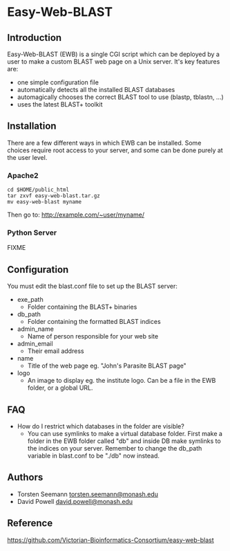 # Easy-Web-BLAST

## Introduction

Easy-Web-BLAST (EWB) is a single CGI script which can be deployed by a user to make a custom BLAST web page on a Unix server. It's key features are:

* one simple configuration file 
* automatically detects all the installed BLAST databases
* automagically chooses the correct BLAST tool to use (blastp, tblastn, ...)
* uses the latest BLAST+ toolkit


## Installation

There are a few different ways in which EWB can be installed. Some choices require root access to your server, and some can be done purely at the user level.

### Apache2

    cd $HOME/public_html
    tar zxvf easy-web-blast.tar.gz
    mv easy-web-blast myname


Then go to: http://example.com/~user/myname/

### Python Server

FIXME

## Configuration

You must edit the blast.conf file to set up the BLAST server:
* exe_path
  * Folder containing the BLAST+ binaries
* db_path
  * Folder containing the formatted BLAST indices
* admin_name
  * Name of person responsible for your web site
* admin_email
  * Their email address
* name
  * Title of the web page eg. "John's Parasite BLAST page"
* logo
  * An image to display eg. the institute logo. Can be a file in the EWB folder, or a global URL.

## FAQ

* How do I restrict which databases in the folder are visible? 
  * You can use symlinks to make a virtual database folder. First make a folder in the EWB folder called "db" and inside DB make symlinks to the indices on your server. Remember to change the db_path variable in blast.conf to be "./db" now instead.

## Authors

* Torsten Seemann <torsten.seemann@monash.edu>
* David Powell <david.powell@monash.edu>

## Reference

https://github.com/Victorian-Bioinformatics-Consortium/easy-web-blast
